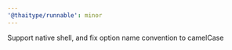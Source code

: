 ```yaml
---
'@thaitype/runnable': minor
---
```


Support native shell, and fix option name convention to camelCase

